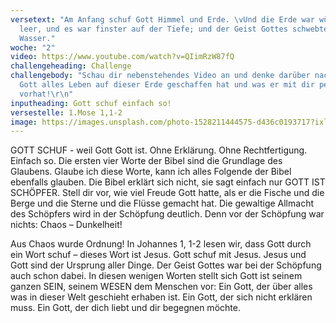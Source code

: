 ```yaml
---
versetext: "Am Anfang schuf Gott Himmel und Erde. \vUnd die Erde war wüst und
  leer, und es war finster auf der Tiefe; und der Geist Gottes schwebte auf dem
  Wasser."
woche: "2"
video: https://www.youtube.com/watch?v=QIimRzW87fQ
challengeheading: Challenge
challengebody: "Schau dir nebenstehendes Video an und denke darüber nach, wozu
  Gott alles Leben auf dieser Erde geschaffen hat und was er mit dir persönlich
  vorhat!\r\n"
inputheading: Gott schuf einfach so!
versestelle: 1.Mose 1,1-2
image: https://images.unsplash.com/photo-1528211444575-d436c0193717?ixlib=rb-1.2.1&ixid=eyJhcHBfaWQiOjEyMDd9&auto=format&fit=crop&w=1650&q=80
---
```


GOTT SCHUF - weil Gott Gott ist. Ohne Erklärung. Ohne Rechtfertigung. Einfach so. Die ersten vier Worte der Bibel sind die Grundlage des Glaubens. Glaube ich diese Worte, kann ich alles Folgende der Bibel ebenfalls glauben. Die Bibel erklärt sich nicht, sie sagt einfach nur GOTT IST SCHÖPFER. Stell dir vor, wie viel Freude Gott hatte, als er die Fische und die Berge und die Sterne und die Flüsse gemacht hat. Die gewaltige Allmacht des Schöpfers wird in der Schöpfung deutlich. Denn vor der Schöpfung war nichts: Chaos – Dunkelheit!

Aus Chaos wurde Ordnung! In Johannes 1, 1-2 lesen wir, dass Gott durch ein Wort schuf – dieses Wort ist Jesus. Gott schuf mit Jesus. Jesus und Gott sind der Ursprung aller Dinge. Der Geist Gottes war bei der Schöpfung auch schon dabei. In diesen wenigen Worten stellt sich Gott ist seinem ganzen SEIN, seinem WESEN dem Menschen vor: Ein Gott, der über alles was in dieser Welt geschieht erhaben ist. Ein Gott, der sich nicht erklären muss. Ein Gott, der dich liebt und dir begegnen möchte.
